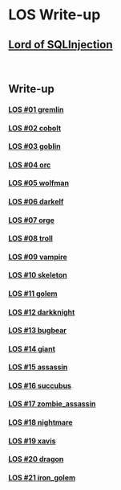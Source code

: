 # **LOS Write-up**

## [Lord of SQLInjection](https://los.rubiya.kr/)

<br>

## Write-up

#### [LOS #01 gremlin](https://0xe82de.com/152)

#### [LOS #02 cobolt](https://0xe82de.com/153)

#### [LOS #03 goblin](https://0xe82de.com/154)

#### [LOS #04 orc](https://0xe82de.com/155)

#### [LOS #05 wolfman](https://0xe82de.com/156)

#### [LOS #06 darkelf](https://0xe82de.com/157)

#### [LOS #07 orge](https://0xe82de.com/158)

#### [LOS #08 troll](https://0xe82de.com/159)

#### [LOS #09 vampire](https://0xe82de.com/160)

#### [LOS #10 skeleton](https://0xe82de.com/161)

#### [LOS #11 golem](https://0xe82de.com/162)

#### [LOS #12 darkknight](https://0xe82de.com/163)

#### [LOS #13 bugbear](https://0xe82de.com/164)

#### [LOS #14 giant](https://0xe82de.com/165)

#### [LOS #15 assassin](https://0xe82de.com/166)

#### [LOS #16 succubus](https://0xe82de.com/167)

#### [LOS #17 zombie_assassin](https://0xe82de.com/168)

#### [LOS #18 nightmare](https://0xe82de.com/169)

#### [LOS #19 xavis](https://0xe82de.com/170)

#### [LOS #20 dragon](https://0xe82de.com/171)

#### [LOS #21 iron_golem](https://0xe82de.com/238)
